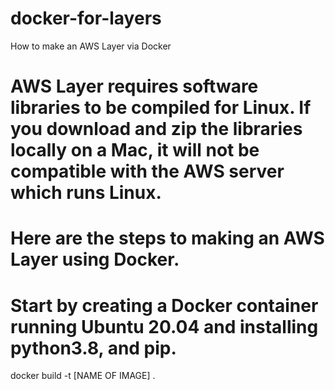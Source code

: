 # docker-for-layers
How to make an AWS Layer via Docker

# AWS Layer requires software libraries to be compiled for Linux. If you download and zip the libraries locally on a Mac, it will not be compatible with the AWS server which runs Linux. 
# Here are the steps to making an AWS Layer using Docker.

# Start by creating a Docker container running Ubuntu 20.04 and installing python3.8, and pip. 
docker build -t [NAME OF IMAGE] .




